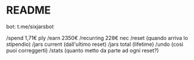 # README

bot: t.me/sixjarsbot

/spend 1,71€ ply
/earn 2350€
/recurring 228€ nec
/reset (quando arriva lo stipendio)
/jars current (dall'ultimo reset)
/jars total (lifetime)
/undo (così puoi correggerti)
/stats (quanto metto da parte ad ogni reset?)

